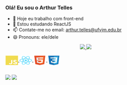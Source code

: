 ### Olá! Eu sou o Arthur Telles

- 🔭 Hoje eu trabalho com front-end
- 🌱 Estou estudando ReactJS
- 📫 Contate-me no email: arthur.telles@ufvjm.edu.br
- 😄 Pronouns: ele/dele


<div align="center">
  <a href="https://github.com/ticotelles">
  <img height="180em" src="https://github-readme-stats.vercel.app/api?username=ticotelles&show_icons=true&theme=dark&include_all_commits=true&count_private=true"/>
  <img height="180em" src="https://github-readme-stats.vercel.app/api/top-langs/?username=ticotelles&layout=compact&langs_count=7&theme=dark"/>
</div>

<div style="display: inline_block"><br>
  <img align="center" alt="Tico-Js" height="30" width="40" src="https://raw.githubusercontent.com/devicons/devicon/master/icons/javascript/javascript-plain.svg">
  <img align="center" alt="Tico-React" height="30" width="40" src="https://raw.githubusercontent.com/devicons/devicon/master/icons/react/react-original.svg">
  <img align="center" alt="Tico-HTML" height="30" width="40" src="https://raw.githubusercontent.com/devicons/devicon/master/icons/html5/html5-original.svg">
  <img align="center" alt="Tico-CSS" height="30" width="40" src="https://raw.githubusercontent.com/devicons/devicon/master/icons/css3/css3-original.svg">
</div>


##

<div> 
 
  <a href = "mailto:arthur.telles@ufvjm.edu.br"><img src="https://img.shields.io/badge/-Gmail-%23333?style=for-the-badge&logo=gmail&logoColor=white" target="_blank"></a>
  <a href="https://www.linkedin.com/in/arthurticotelles/" target="_blank"><img src="https://img.shields.io/badge/-LinkedIn-%230077B5?style=for-the-badge&logo=linkedin&logoColor=white" target="_blank"></a> 
 
 
</div>
